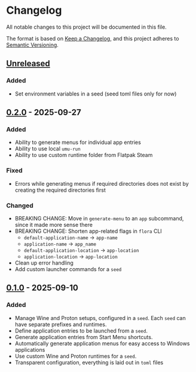 # Changelog

All notable changes to this project will be documented in this file.

The format is based on [Keep a Changelog](https://keepachangelog.com/en/1.1.0/),
and this project adheres to [Semantic Versioning](https://semver.org/spec/v2.0.0.html).

## [Unreleased]

### Added
- Set environment variables in a seed (seed toml files only for now)

## [0.2.0] - 2025-09-27

### Added
- Ability to generate menus for individual app entries
- Ability to use local `umu-run`
- Ability to use custom runtime folder from Flatpak Steam

### Fixed
- Errors while generating menus if required directories does not exist by creating the required directories first

### Changed
- BREAKING CHANGE: Move in `generate-menu` to an `app` subcommand, since it made more sense there
- BREAKING CHANGE: Shorten app-related flags in `flora` CLI
  - `default-application-name` -> `app-name`
  - `application-name` -> `app_name`
  - `default-application-location` -> `app-location`
  - `application-location` -> `app-location`
- Clean up error handling
- Add custom launcher commands for a `seed`

## [0.1.0] - 2025-09-10

### Added
- Manage Wine and Proton setups, configured in a `seed`. Each `seed` can have separate prefixes and runtimes.
- Define application entries to be launched from a `seed`.
- Generate application entries from Start Menu shortcuts.
- Automatically generate application menus for easy access to Windows applications
- Use custom Wine and Proton runtimes for a `seed`.
- Transparent configuration, everything is laid out in `toml` files

[unreleased]: https://github.com/Damillora/flora/compare/v0.2.0...HEAD
[0.2.0]: https://github.com/Damillora/flora/compare/v0.1.0...v0.2.0
[0.1.0]: https://github.com/Damillora/flora/releases/tag/v0.1.0
